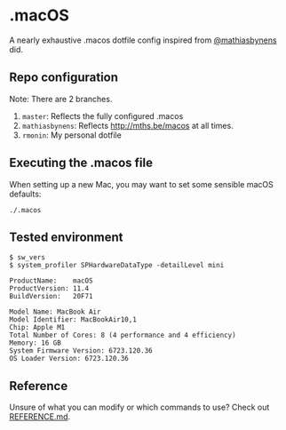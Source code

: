 # .macOS 

A nearly exhaustive .macos dotfile config inspired from [@mathiasbynens](http://mths.be/macos) did.

## Repo configuration
Note: There are 2 branches.

1. `master`: Reflects the fully configured .macos
2. `mathiasbynens`: Reflects http://mths.be/macos at all times. 
3. `rmonin`: My personal dotfile

## Executing the .macos file

When setting up a new Mac, you may want to set some sensible macOS defaults:

`./.macos`

## Tested environment

```
$ sw_vers
$ system_profiler SPHardwareDataType -detailLevel mini
```

```
ProductName:	macOS
ProductVersion:	11.4
BuildVersion:	20F71

Model Name: MacBook Air
Model Identifier: MacBookAir10,1
Chip: Apple M1
Total Number of Cores: 8 (4 performance and 4 efficiency)
Memory: 16 GB
System Firmware Version: 6723.120.36
OS Loader Version: 6723.120.36
```

## Reference
Unsure of what you can modify or which commands to use?
Check out [REFERENCE.md](docs/REFERENCE.md).
